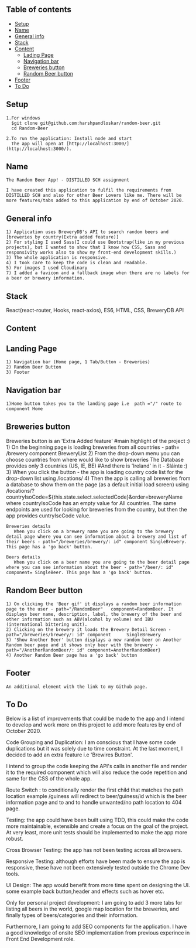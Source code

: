 ## Table of contents
* [Setup](#setup)
* [Name](#name)
* [General info](#general-info)
* [Stack](#stack)
* [Content](#content)
    - [Lading Page](#landing-page)
    - [Navigation bar](#navigation-bar)
    - [Breweries button](#breweries-button)
    - [Random Beer button](#Random-beer-button)
* [Footer](#footer)
* [To Do](#to-do)


## Setup
    1.For windows
      $git clone git@github.com:harshpandloskar/random-beer.git
      cd Random-Beer

    2.To run the application: Install node and start
      The app will open at [http://localhost:3000/](http://localhost:3000/).

## Name
    The Random Beer App! - DISTILLED SCH assignment

    I have created this application to fulfil the requirements from DISTILLED SCH and also for other Beer Lovers like me. There will be more features/tabs added to this application by end of October 2020.

## General info
    1) Application uses BreweryDB's API to search random beers and [breweries by country(Extra added feature)]
    2) For styling I used Sass(I could use Bootstrap(like in my previous projects), but I wanted to show that I know how CSS, Sass and responsivity works also to show my front-end development skills.)
    3) The whole application is responsive.
    4) I took care to keep the code is clean and readable.
    5) For images I used Cloudinary 
    7) I added a favicon and a fallback image when there are no labels for a beer or brewery information.

## Stack
React(react-router, Hooks, react-axios), ES6, HTML, CSS, BreweryDB API

## Content    

## Landing Page 
    1) Navigation bar (Home page, 1 Tab/Button - Breweries)
    2) Random Beer Button
    3) Footer

## Navigation bar
    1)Home button takes you to the landing page i.e  path ="/" route to component Home 
    
## Breweries button
   Breweries button is an 'Extra Added feature' #main highlight of the project :)
    1) On the beginning page is loading breweries from all countries - path= /brewery component BreweryList
    2) From the drop-down menu you can choose countries from where would like to show breweries
        The Database provides only 3 countries (US, IE, BE) #And there is 'Ireland' in it - Sláinte :)
    3) When you click the button - the app is loading country code list for the drop-down list using /locations/
    4) Then the app is calling all breweries from a database to show them on the page (as a default initial load
       screen) using /locations/?countryIsoCode=${this.state.select.selectedCode}&order=breweryName 
       where countryIsoCode has an empty value for All countries. The same endpoints are used for looking
       for breweries from the country, but then the app provides cuntryIscCode value.

    Breweries details
       When you click on a brewery name you are going to the brewery detail page where you can see information about a brewery and list of their beers - path="/breweries/brewery/: id" component SingleBrewery. This page has a 'go back' button.

    Beers details
       When you click on a beer name you are going to the beer detail page where you can see information about the beer - path="/beer/: id" component= SingleBeer. This page has a 'go back' button.
 
## Random Beer button
    1) On clicking the 'Beer gif' it displays a random beer information page to the user - path="/RandomBeer"   component=RandomBeer. It displays beer name, description, label, the brewery of the beer and other information such as ABV(alcohol by volume) and IBU (international bittering unit).
    2) Clicking on the brewery it loads the Brewery Detail Screen - path="/breweries/brewery/: id" component      SingleBrewery
    3) 'Show Another Beer' button displays a new random beer on Another Random beer page and it shows only beer with the brewery - path="/AnotherRandomBeer/: id" component=AnotherRandomBeer}
    4) Another Random Beer page has a 'go back' button    

## Footer
    An additional element with the link to my Github page.
    
## To Do
Below is a list of improvements that could be made to the app and I intend to develop and work more on this project to add more features by end of October 2020.

Code Grouping and Duplication: I am conscious that I have some code duplications but it was solely due to time constraint. At the last moment, I decided to add an extra feature i.e 'Brewires Button'.

I intend to group the code keeping the API's calls in another file and render it to the required component which will also reduce the code repetition and same for the CSS of the whole app.

Route Switch : to conditionally render the first child that matches the path location example /guiness will redirect to beer/guiness/id which is the beer information page and to and to handle unwanted/no path location to 404 page. 

Testing: the app could have been built using TDD, this could make the code more maintainable, extensible and create a focus on the goal of the project. At very least, more unit tests should be implemented to make the app more robust.

Cross Browser Testing: the app has not been testing across all browsers.

Responsive Testing: although efforts have been made to ensure the app is responsive, these have not been extensively tested outside the Chrome Dev tools.

UI Design: The app would benefit from more time spent on designing the UI. some example back button,header and effects such as hover etc.




Only for personal project development: I am going to add 3 more tabs for listing all beers in the world, google map location for the breweries, and finally types of beers/categories and their information.

Furthermore, I am going to add SEO components for the application. I have a good knowledge of onsite SEO implementation from previous experince in Front End Development role.